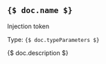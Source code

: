 ## `{$ doc.name $}`

<span class="badge badge-warning">Injection token</span>

Type: `{$ doc.typeParameters $}`

{$ doc.description $}

